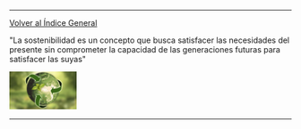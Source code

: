 ---
[Volver al Índice General](README.md)

"La sostenibilidad es un concepto que busca satisfacer las necesidades del presente sin comprometer la capacidad de las generaciones futuras para satisfacer las suyas"



<div style="text-align:left;">
  <img src="img/mundo-sostenible_2.jpg" alt="Logo" style="width:120px;">
</div>

<hr>

